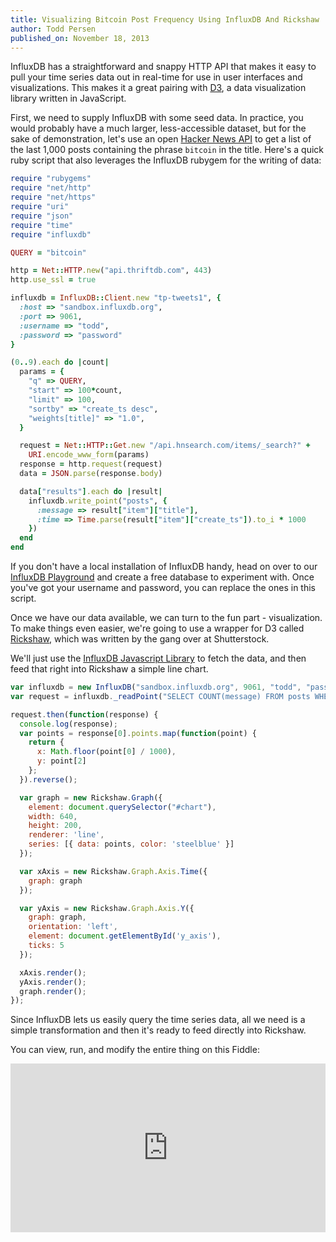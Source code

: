 ```yaml
---
title: Visualizing Bitcoin Post Frequency Using InfluxDB And Rickshaw
author: Todd Persen
published_on: November 18, 2013
---
```


InfluxDB has a straightforward and snappy HTTP API that makes it easy to
pull your time series data out in real-time for use in user interfaces and
visualizations. This makes it a great pairing with [D3](http://d3js.org),
a data visualization library written in JavaScript.

First, we need to supply InfluxDB with some seed data. In practice, you would
probably have a much larger, less-accessible dataset, but for the sake of
demonstration, let's use an open [Hacker News API](https://www.hnsearch.com/api)
to get a list of the last 1,000 posts containing the phrase `bitcoin` in the
title. Here's a quick ruby script that also leverages the InfluxDB rubygem for
the writing of data:

```ruby
require "rubygems"
require "net/http"
require "net/https"
require "uri"
require "json"
require "time"
require "influxdb"

QUERY = "bitcoin"

http = Net::HTTP.new("api.thriftdb.com", 443)
http.use_ssl = true

influxdb = InfluxDB::Client.new "tp-tweets1", {
  :host => "sandbox.influxdb.org",
  :port => 9061,
  :username => "todd",
  :password => "password"
}

(0..9).each do |count|
  params = {
    "q" => QUERY,
    "start" => 100*count,
    "limit" => 100,
    "sortby" => "create_ts desc",
    "weights[title]" => "1.0",
  }

  request = Net::HTTP::Get.new "/api.hnsearch.com/items/_search?" +
    URI.encode_www_form(params)
  response = http.request(request)
  data = JSON.parse(response.body)

  data["results"].each do |result|
    influxdb.write_point("posts", {
      :message => result["item"]["title"],
      :time => Time.parse(result["item"]["create_ts"]).to_i * 1000
    })
  end
end
```

If you don't have a local installation of InfluxDB handy, head on over
to our [InfluxDB Playground](http://play.influxdb.org) and create a free
database to experiment with. Once you've got your username and password,
you can replace the ones in this script.

Once we have our data available, we can turn to the fun part - visualization.
To make things even easier, we're going to use a wrapper for D3
called [Rickshaw](http://code.shutterstock.com/rickshaw/), which was written
by the gang over at Shutterstock.

We'll just use the [InfluxDB Javascript Library](https://github.com/influxdb/influxdb-js)
to fetch the data, and then feed that right into Rickshaw a simple line chart.

```javascript
var influxdb = new InfluxDB("sandbox.influxdb.org", 9061, "todd", "password", "bitcoin");
var request = influxdb._readPoint("SELECT COUNT(message) FROM posts WHERE time > now() - 365d GROUP BY time(24h);");

request.then(function(response) {
  console.log(response);
  var points = response[0].points.map(function(point) {
    return {
      x: Math.floor(point[0] / 1000),
      y: point[2]
    };
  }).reverse();

  var graph = new Rickshaw.Graph({
    element: document.querySelector("#chart"),
    width: 640,
    height: 200,
    renderer: 'line',
    series: [{ data: points, color: 'steelblue' }]
  });

  var xAxis = new Rickshaw.Graph.Axis.Time({
    graph: graph
  });

  var yAxis = new Rickshaw.Graph.Axis.Y({
    graph: graph,
    orientation: 'left',
    element: document.getElementById('y_axis'),
    ticks: 5
  });

  xAxis.render();
  yAxis.render();
  graph.render();
});
```

Since InfluxDB lets us easily query the time series data, all we need is a simple
transformation and then it's ready to feed directly into Rickshaw.

You can view, run, and modify the entire thing on this Fiddle:

<iframe width="100%" height="270" src="http://jsfiddle.net/toddpersen/46ZRj/8/embedded/result,js,html,css" allowfullscreen="allowfullscreen" frameborder="0"></iframe>
